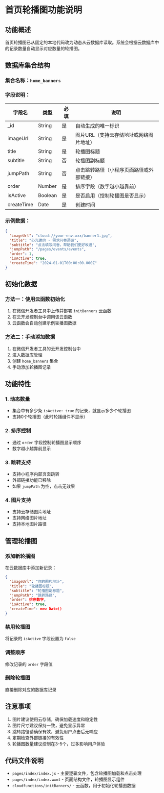 # 首页轮播图功能说明

## 功能概述

首页轮播图已从固定的本地代码改为动态从云数据库读取。系统会根据云数据库中的记录数量自动显示对应数量的轮播图。

## 数据库集合结构

### 集合名称：`home_banners`

### 字段说明：

| 字段名 | 类型 | 必填 | 说明 |
|--------|------|------|------|
| _id | String | 是 | 自动生成的唯一标识 |
| imageUrl | String | 是 | 图片URL（支持云存储地址或网络图片地址） |
| title | String | 是 | 轮播图标题 |
| subtitle | String | 否 | 轮播图副标题 |
| jumpPath | String | 否 | 点击跳转路径（小程序页面路径或外部链接） |
| order | Number | 是 | 排序字段（数字越小越靠前） |
| isActive | Boolean | 是 | 是否启用（控制轮播图是否显示） |
| createTime | Date | 是 | 创建时间 |

### 示例数据：

```json
{
  "imageUrl": "cloud://your-env.xxx/banner1.jpg",
  "title": "心光邀约 - 需求问卷调研",
  "subtitle": "点击填写问卷，帮助我们更好改进",
  "jumpPath": "/pages/events/events",
  "order": 1,
  "isActive": true,
  "createTime": "2024-01-01T00:00:00.000Z"
}
```

## 初始化数据

### 方法一：使用云函数初始化

1. 在微信开发者工具中上传并部署 `initBanners` 云函数
2. 在云开发控制台中调用该云函数
3. 云函数会自动创建示例轮播图数据

### 方法二：手动添加数据

1. 在微信开发者工具的云开发控制台中
2. 进入数据库管理
3. 创建 `home_banners` 集合
4. 手动添加轮播图记录

## 功能特性

### 1. 动态数量
- 集合中有多少条 `isActive: true` 的记录，就显示多少个轮播图
- 支持0个轮播图（此时轮播组件不显示）

### 2. 排序控制
- 通过 `order` 字段控制轮播图显示顺序
- 数字越小越靠前显示

### 3. 跳转支持
- 支持小程序内部页面跳转
- 外部链接功能已移除
- 如果 `jumpPath` 为空，点击无效果

### 4. 图片支持
- 支持云存储图片地址
- 支持网络图片地址
- 支持本地图片路径

## 管理轮播图

### 添加新轮播图

在云数据库中添加新记录：

```json
{
  "imageUrl": "你的图片地址",
  "title": "轮播图标题",
  "subtitle": "轮播图副标题",
  "jumpPath": "跳转路径",
  "order": 排序数字,
  "isActive": true,
  "createTime": new Date()
}
```

### 禁用轮播图

将记录的 `isActive` 字段设置为 `false`

### 调整顺序

修改记录的 `order` 字段值

### 删除轮播图

直接删除对应的数据库记录

## 注意事项

1. 图片建议使用云存储，确保加载速度和稳定性
2. 图片尺寸建议保持一致，避免显示异常
3. 跳转路径请确保有效，避免用户点击后无响应
4. 定期检查外部链接的有效性
5. 轮播图数量建议控制在3-5个，过多影响用户体验

## 代码文件说明

- `pages/index/index.js` - 主要逻辑文件，包含轮播图加载和点击处理
- `pages/index/index.wxml` - 页面结构文件，轮播图显示组件
- `cloudfunctions/initBanners/` - 云函数，用于初始化轮播图数据
